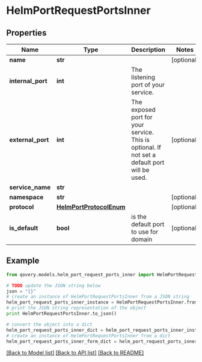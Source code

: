 # HelmPortRequestPortsInner


## Properties
Name | Type | Description | Notes
------------ | ------------- | ------------- | -------------
**name** | **str** |  | [optional] 
**internal_port** | **int** | The listening port of your service. | 
**external_port** | **int** | The exposed port for your service. This is optional. If not set a default port will be used. | [optional] 
**service_name** | **str** |  | 
**namespace** | **str** |  | [optional] 
**protocol** | [**HelmPortProtocolEnum**](HelmPortProtocolEnum.md) |  | [optional] 
**is_default** | **bool** | is the default port to use for domain | [optional] 

## Example

```python
from qovery.models.helm_port_request_ports_inner import HelmPortRequestPortsInner

# TODO update the JSON string below
json = "{}"
# create an instance of HelmPortRequestPortsInner from a JSON string
helm_port_request_ports_inner_instance = HelmPortRequestPortsInner.from_json(json)
# print the JSON string representation of the object
print HelmPortRequestPortsInner.to_json()

# convert the object into a dict
helm_port_request_ports_inner_dict = helm_port_request_ports_inner_instance.to_dict()
# create an instance of HelmPortRequestPortsInner from a dict
helm_port_request_ports_inner_form_dict = helm_port_request_ports_inner.from_dict(helm_port_request_ports_inner_dict)
```
[[Back to Model list]](../README.md#documentation-for-models) [[Back to API list]](../README.md#documentation-for-api-endpoints) [[Back to README]](../README.md)


